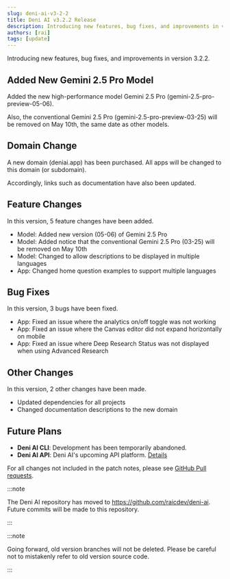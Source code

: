 ```yaml
---
slug: deni-ai-v3-2-2
title: Deni AI v3.2.2 Release
description: Introducing new features, bug fixes, and improvements in version 3.2.2.
authors: [rai]
tags: [update]
---
```


Introducing new features, bug fixes, and improvements in version 3.2.2.

<!--truncate-->

## Added New Gemini 2.5 Pro Model

Added the new high-performance model Gemini 2.5 Pro (gemini-2.5-pro-preview-05-06).

Also, the conventional Gemini 2.5 Pro (gemini-2.5-pro-preview-03-25) will be removed on May 10th, the same date as other models.

## Domain Change

A new domain (deniai.app) has been purchased. All apps will be changed to this domain (or subdomain).

Accordingly, links such as documentation have also been updated.

## Feature Changes

In this version, 5 feature changes have been added.

- Model: Added new version (05-06) of Gemini 2.5 Pro
- Model: Added notice that the conventional Gemini 2.5 Pro (03-25) will be removed on May 10th
- Model: Changed to allow descriptions to be displayed in multiple languages
- App: Changed home question examples to support multiple languages

## Bug Fixes

In this version, 3 bugs have been fixed.

- App: Fixed an issue where the analytics on/off toggle was not working
- App: Fixed an issue where the Canvas editor did not expand horizontally on mobile
- App: Fixed an issue where Deep Research Status was not displayed when using Advanced Research

## Other Changes

In this version, 2 other changes have been made.

- Updated dependencies for all projects
- Changed documentation descriptions to the new domain

## Future Plans

- **Deni AI CLI**: Development has been temporarily abandoned.
- **Deni AI API**: Deni AI's upcoming API platform. [Details](/blog/deni-ai-api-preview)

For all changes not included in the patch notes, please see [GitHub Pull requests](https://github.com/raicdev/deni-ai/pull/37).

:::note

The Deni AI repository has moved to https://github.com/raicdev/deni-ai. Future commits will be made to this repository.

:::

:::note

Going forward, old version branches will not be deleted. Please be careful not to mistakenly refer to old version source code.

:::
